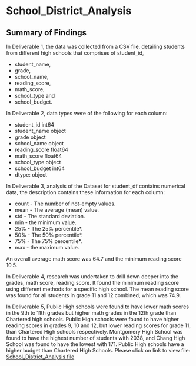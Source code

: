 # School_District_Analysis

## Summary of Findings
In Deliverable 1, the data was collected from a CSV file, detailing students from different high schools that comprises of student_id,
- student_name, 
- grade,	
- school_name, 
- reading_score,	
- math_score,	
- school_type and	
- school_budget.

In Deliverable 2, data types were of the following for each column:
- student_id         int64
- student_name      object
- grade             object
- school_name       object
- reading_score    float64
- math_score       float64
- school_type       object
- school_budget      int64
- dtype: object


In Deliverable 3, analysis of the Dataset for student_df contains numerical data, the description contains these information for each column:

- count - The number of not-empty values.
- mean - The average (mean) value.
- std - The standard deviation.
- min - the minimum value.
- 25% - The 25% percentile*.
- 50% - The 50% percentile*.
- 75% - The 75% percentile*.
- max - the maximum value.

An overall average math score was 64.7 and the minimum reading score 10.5.


In Deliverable 4, research was undertaken to drill down deeper into the grades, math score, reading score. It found the minimum reading score using different methods for a specific high school. The mean reading score was found for all students in grade 11 and 12 combined, which was 74.9.

In Deliverable 5, Public High schools were found to have lower math scores in the 9th to 11th grades but higher math grades in the 12th grade than Chartered high schools. Public High schools were found to have higher reading scores in grades 9, 10 and 12, but lower reading scores for grade 11, than Chartered High schools respectively. 
Montgomery High School was found to have the highest number of students with 2038, and Chang High School was found to have the lowest with 171.
Public High schools have a higher budget than Chartered High Schools.
Please click on link to view file:
[School_District_Analysis file](s://github.com/JaredTMurray/School_District_Analysis/blob/main/Student_Data_Challenge_Starter_Code/Unsolved/Student_Data_Challenge_Starter_Code.ipynb)
